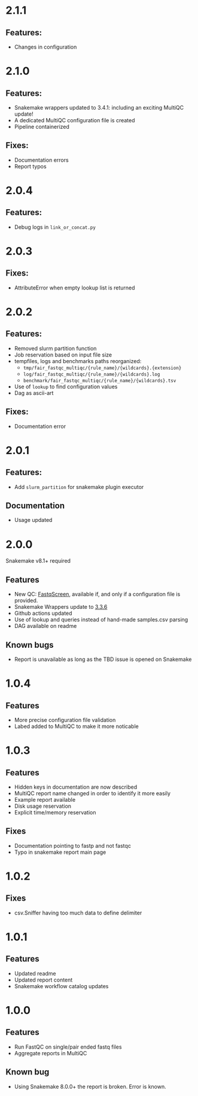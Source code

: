 # 2.1.1

## Features:

* Changes in configuration

# 2.1.0

## Features:

* Snakemake wrappers updated to 3.4.1: including an exciting MultiQC update!
* A dedicated MultiQC configuration file is created
* Pipeline containerized

## Fixes:

* Documentation errors
* Report typos

# 2.0.4

## Features:

* Debug logs in `link_or_concat.py`


# 2.0.3

## Fixes:

* AttributeError when empty lookup list is returned

# 2.0.2

## Features:

* Removed slurm partition function
* Job reservation based on input file size
* tempfiles, logs and benchmarks paths reorganized: 
    * `tmp/fair_fastqc_multiqc/{rule_name}/{wildcards}.{extension}`
    * `log/fair_fastqc_multiqc/{rule_name}/{wildcards}.log`
    * `benchmark/fair_fastqc_multiqc/{rule_name}/{wildcards}.tsv`
* Use of `lookup` to find configuration values
* Dag as ascii-art

## Fixes:

* Documentation error


# 2.0.1

## Features:

* Add `slurm_partition` for snakemake plugin executor

## Documentation

* Usage updated

# 2.0.0

Snakemake v8.1+ required

## Features

* New QC: [FastqScreen](https://snakemake-wrappers.readthedocs.io/en/stable/wrappers/fastq_screen.html), available if, and only if a configuration file is provided.
* Snakemake Wrappers update to [3.3.6](https://snakemake-wrappers.readthedocs.io/en/v3.3.6/changelog.html)
* Github actions updated
* Use of lookup and queries instead of hand-made samples.csv parsing
* DAG available on readme

## Known bugs

* Report is unavailable as long as the TBD issue is opened on Snakemake


# 1.0.4

## Features

* More precise configuration file validation
* Labed added to MultiQC to make it more noticable

# 1.0.3

## Features

* Hidden keys in documentation are now described
* MultiQC report name changed in order to identify it more easily
* Example report available
* Disk usage reservation
* Explicit time/memory reservation

## Fixes

* Documentation pointing to fastp and not fastqc
* Typo in snakemake report main page

# 1.0.2

## Fixes

* csv.Sniffer having too much data to define delimiter

# 1.0.1

## Features

* Updated readme
* Updated report content
* Snakemake workflow catalog updates

# 1.0.0

## Features

* Run FastQC on single/pair ended fastq files
* Aggregate reports in MultiQC

## Known bug

* Using Snakemake 8.0.0+ the report is broken. Error is known.
